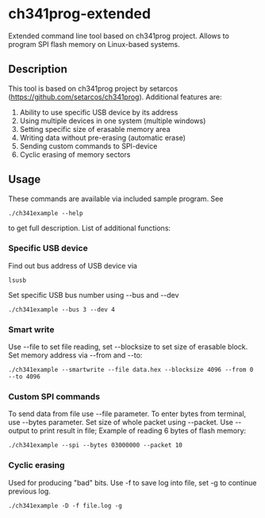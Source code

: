# ch341prog-extended
Extended command line tool based on ch341prog project. Allows to program SPI flash memory on Linux-based systems.
## Description
This tool is based on ch341prog project by setarcos (https://github.com/setarcos/ch341prog). Additional features are:
1) Ability to use specific USB device by its address
2) Using multiple devices in one system (multiple windows)
3) Setting specific size of erasable memory area
4) Writing data without pre-erasing (automatic erase)
5) Sending custom commands to SPI-device
6) Cyclic erasing of memory sectors
## Usage
These commands are available via included sample program. See
```
./ch341example --help
````
to get full description. List of additional functions:
### Specific USB device
Find out bus address of USB device via
```
lsusb
```
Set specific USB bus number using --bus and --dev
```
./ch341example --bus 3 --dev 4
```
### Smart write
Use --file to set file reading, set --blocksize to set size of erasable block. Set memory address via --from and --to:
```
./ch341example --smartwrite --file data.hex --blocksize 4096 --from 0 --to 4096
```
### Custom SPI commands
To send data from file use --file parameter. To enter bytes from terminal, use --bytes parameter. Set size of whole packet using --packet. Use --output to print result in file;
Example of reading 6 bytes of flash memory:
```
./ch341example --spi --bytes 03000000 --packet 10
```
### Cyclic erasing
Used for producing "bad" bits. Use -f to save log into file, set -g to continue previous log.
```
./ch341example -D -f file.log -g
